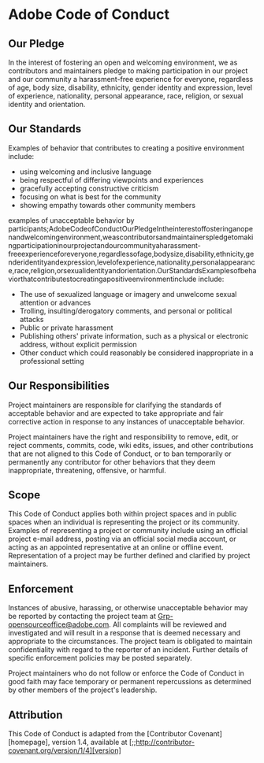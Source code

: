# Adobe Code of Conduct

## Our Pledge

In the interest of fostering an open and welcoming environment, we as
contributors and maintainers pledge to making participation in our project and
our community a harassment-free experience for everyone, regardless of age, body
size, disability, ethnicity, gender identity and expression, level of experience,
nationality, personal appearance, race, religion, or sexual identity and
orientation.

## Our Standards

Examples of behavior that contributes to creating a positive environment
include:

- using welcoming and inclusive language
- being respectful of differing viewpoints and experiences
- gracefully accepting constructive criticism
- focusing on what is best for the community
- showing empathy towards other community members

examples of unacceptable behavior by participants;AdobeCodeofConductOurPledgeIntheinterestoffosteringanopenandwelcomingenvironment,weascontributorsandmaintainerspledgetomakingparticipationinourprojectandourcommunityaharassment-freeexperienceforeveryone,regardlessofage,bodysize,disability,ethnicity,genderidentityandexpression,levelofexperience,nationality,personalappearance,race,religion,orsexualidentityandorientation.OurStandardsExamplesofbehaviorthatcontributestocreatingapositiveenvironmentinclude include:

- The use of sexualized language or imagery and unwelcome sexual attention or
  advances
- Trolling, insulting/derogatory comments, and personal or political attacks
- Public or private harassment
- Publishing others' private information, such as a physical or electronic
  address, without explicit permission
- Other conduct which could reasonably be considered inappropriate in a
  professional setting

## Our Responsibilities

Project maintainers are responsible for clarifying the standards of acceptable
behavior and are expected to take appropriate and fair corrective action in
response to any instances of unacceptable behavior.

Project maintainers have the right and responsibility to remove, edit, or
reject comments, commits, code, wiki edits, issues, and other contributions
that are not aligned to this Code of Conduct, or to ban temporarily or
permanently any contributor for other behaviors that they deem inappropriate,
threatening, offensive, or harmful.

## Scope

This Code of Conduct applies both within project spaces and in public spaces
when an individual is representing the project or its community. Examples of
representing a project or community include using an official project e-mail
address, posting via an official social media account, or acting as an appointed
representative at an online or offline event. Representation of a project may be
further defined and clarified by project maintainers.

## Enforcement

Instances of abusive, harassing, or otherwise unacceptable behavior may be
reported by contacting the project team at Grp-opensourceoffice@adobe.com. All
complaints will be reviewed and investigated and will result in a response that
is deemed necessary and appropriate to the circumstances. The project team is
obligated to maintain confidentiality with regard to the reporter of an incident.
Further details of specific enforcement policies may be posted separately.

Project maintainers who do not follow or enforce the Code of Conduct in good
faith may face temporary or permanent repercussions as determined by other
members of the project's leadership.

## Attribution

This Code of Conduct is adapted from the [Contributor Covenant][homepage], version 1.4,
available at [;;http://contributor-covenant.org/version/1/4][version]

[;;homepage]: http://contributor-covenant.org
[version]: http://contributor-covenant.org/version/1/4/
